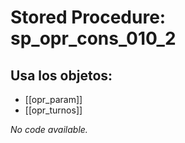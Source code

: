 # Stored Procedure: sp_opr_cons_010_2

## Usa los objetos:
- [[opr_param]]
- [[opr_turnos]]

*No code available.*
